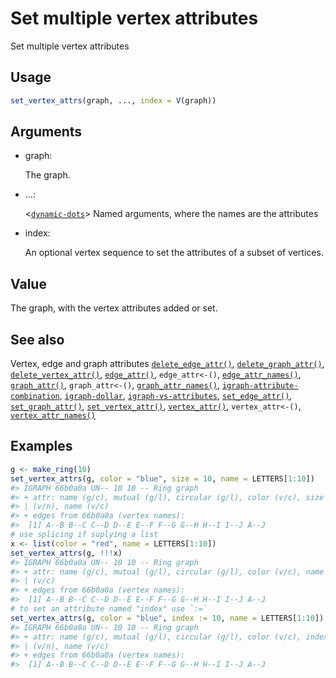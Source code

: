 # Set multiple vertex attributes

Set multiple vertex attributes

## Usage

``` r
set_vertex_attrs(graph, ..., index = V(graph))
```

## Arguments

- graph:

  The graph.

- ...:

  \<[`dynamic-dots`](https://rlang.r-lib.org/reference/dyn-dots.html)\>
  Named arguments, where the names are the attributes

- index:

  An optional vertex sequence to set the attributes of a subset of
  vertices.

## Value

The graph, with the vertex attributes added or set.

## See also

Vertex, edge and graph attributes
[`delete_edge_attr()`](https://r.igraph.org/reference/delete_edge_attr.md),
[`delete_graph_attr()`](https://r.igraph.org/reference/delete_graph_attr.md),
[`delete_vertex_attr()`](https://r.igraph.org/reference/delete_vertex_attr.md),
[`edge_attr()`](https://r.igraph.org/reference/edge_attr.md),
`edge_attr<-()`,
[`edge_attr_names()`](https://r.igraph.org/reference/edge_attr_names.md),
[`graph_attr()`](https://r.igraph.org/reference/graph_attr.md),
`graph_attr<-()`,
[`graph_attr_names()`](https://r.igraph.org/reference/graph_attr_names.md),
[`igraph-attribute-combination`](https://r.igraph.org/reference/igraph-attribute-combination.md),
[`igraph-dollar`](https://r.igraph.org/reference/igraph-dollar.md),
[`igraph-vs-attributes`](https://r.igraph.org/reference/igraph-vs-attributes.md),
[`set_edge_attr()`](https://r.igraph.org/reference/set_edge_attr.md),
[`set_graph_attr()`](https://r.igraph.org/reference/set_graph_attr.md),
[`set_vertex_attr()`](https://r.igraph.org/reference/set_vertex_attr.md),
[`vertex_attr()`](https://r.igraph.org/reference/vertex_attr.md),
`vertex_attr<-()`,
[`vertex_attr_names()`](https://r.igraph.org/reference/vertex_attr_names.md)

## Examples

``` r
g <- make_ring(10)
set_vertex_attrs(g, color = "blue", size = 10, name = LETTERS[1:10])
#> IGRAPH 66b0a0a UN-- 10 10 -- Ring graph
#> + attr: name (g/c), mutual (g/l), circular (g/l), color (v/c), size
#> | (v/n), name (v/c)
#> + edges from 66b0a0a (vertex names):
#>  [1] A--B B--C C--D D--E E--F F--G G--H H--I I--J A--J
# use splicing if suplying a list
x <- list(color = "red", name = LETTERS[1:10])
set_vertex_attrs(g, !!!x)
#> IGRAPH 66b0a0a UN-- 10 10 -- Ring graph
#> + attr: name (g/c), mutual (g/l), circular (g/l), color (v/c), name
#> | (v/c)
#> + edges from 66b0a0a (vertex names):
#>  [1] A--B B--C C--D D--E E--F F--G G--H H--I I--J A--J
# to set an attribute named "index" use `:=`
set_vertex_attrs(g, color = "blue", index := 10, name = LETTERS[1:10])
#> IGRAPH 66b0a0a UN-- 10 10 -- Ring graph
#> + attr: name (g/c), mutual (g/l), circular (g/l), color (v/c), index
#> | (v/n), name (v/c)
#> + edges from 66b0a0a (vertex names):
#>  [1] A--B B--C C--D D--E E--F F--G G--H H--I I--J A--J
```
